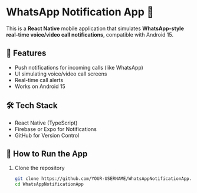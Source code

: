 # WhatsApp Notification App 🚀

This is a **React Native** mobile application that simulates **WhatsApp-style real-time voice/video call notifications**, compatible with Android 15.

## 📱 Features

- Push notifications for incoming calls (like WhatsApp)
- UI simulating voice/video call screens
- Real-time call alerts
- Works on Android 15

## 🛠️ Tech Stack

- React Native (TypeScript)
- Firebase or Expo for Notifications
- GitHub for Version Control

## 🚀 How to Run the App

1. Clone the repository  
   ```bash
   git clone https://github.com/YOUR-USERNAME/WhatsAppNotificationApp.git
   cd WhatsAppNotificationApp
